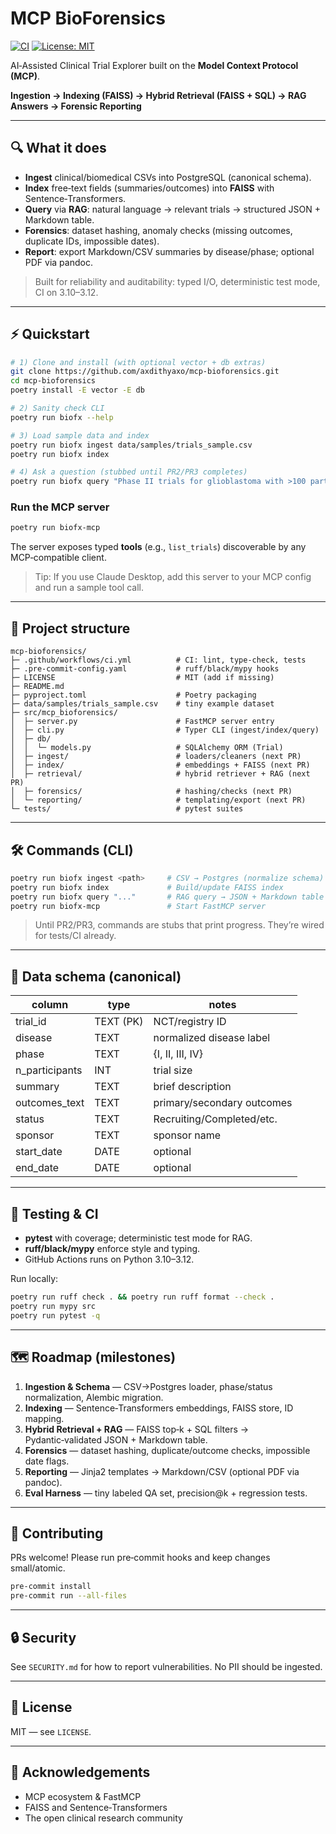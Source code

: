# MCP BioForensics

[![CI](https://github.com/axdithyaxo/mcp-bioforensics/actions/workflows/ci.yml/badge.svg)](https://github.com/axdithyaxo/mcp-bioforensics/actions/workflows/ci.yml)
[![License: MIT](https://img.shields.io/badge/License-MIT-yellow.svg)](LICENSE)

AI‑Assisted Clinical Trial Explorer built on the **Model Context Protocol (MCP)**. 

**Ingestion → Indexing (FAISS) → Hybrid Retrieval (FAISS + SQL) → RAG Answers → Forensic Reporting**

---

## 🔍 What it does
- **Ingest** clinical/biomedical CSVs into PostgreSQL (canonical schema).
- **Index** free‑text fields (summaries/outcomes) into **FAISS** with Sentence‑Transformers.
- **Query** via **RAG**: natural language → relevant trials → structured JSON + Markdown table.
- **Forensics**: dataset hashing, anomaly checks (missing outcomes, duplicate IDs, impossible dates).
- **Report**: export Markdown/CSV summaries by disease/phase; optional PDF via pandoc.

> Built for reliability and auditability: typed I/O, deterministic test mode, CI on 3.10–3.12.

---

## ⚡ Quickstart

```bash
# 1) Clone and install (with optional vector + db extras)
git clone https://github.com/axdithyaxo/mcp-bioforensics.git
cd mcp-bioforensics
poetry install -E vector -E db

# 2) Sanity check CLI
poetry run biofx --help

# 3) Load sample data and index
poetry run biofx ingest data/samples/trials_sample.csv
poetry run biofx index

# 4) Ask a question (stubbed until PR2/PR3 completes)
poetry run biofx query "Phase II trials for glioblastoma with >100 participants"
```

### Run the MCP server
```bash
poetry run biofx-mcp
```
The server exposes typed **tools** (e.g., `list_trials`) discoverable by any MCP‑compatible client.

> Tip: If you use Claude Desktop, add this server to your MCP config and run a sample tool call.

---

## 🧱 Project structure
```
mcp-bioforensics/
├─ .github/workflows/ci.yml          # CI: lint, type-check, tests
├─ .pre-commit-config.yaml           # ruff/black/mypy hooks
├─ LICENSE                           # MIT (add if missing)
├─ README.md
├─ pyproject.toml                    # Poetry packaging
├─ data/samples/trials_sample.csv    # tiny example dataset
├─ src/mcp_bioforensics/
│  ├─ server.py                      # FastMCP server entry
│  ├─ cli.py                         # Typer CLI (ingest/index/query)
│  ├─ db/
│  │  └─ models.py                   # SQLAlchemy ORM (Trial)
│  ├─ ingest/                        # loaders/cleaners (next PR)
│  ├─ index/                         # embeddings + FAISS (next PR)
│  ├─ retrieval/                     # hybrid retriever + RAG (next PR)
│  ├─ forensics/                     # hashing/checks (next PR)
│  └─ reporting/                     # templating/export (next PR)
└─ tests/                            # pytest suites
```

---

## 🛠️ Commands (CLI)

```bash
poetry run biofx ingest <path>     # CSV → Postgres (normalize schema)
poetry run biofx index             # Build/update FAISS index
poetry run biofx query "..."       # RAG query → JSON + Markdown table
poetry run biofx-mcp               # Start FastMCP server
```

> Until PR2/PR3, commands are stubs that print progress. They’re wired for tests/CI already.

---

## 🧬 Data schema (canonical)
| column          | type        | notes                          |
|-----------------|-------------|--------------------------------|
| trial_id        | TEXT (PK)   | NCT/registry ID                |
| disease         | TEXT        | normalized disease label       |
| phase           | TEXT        | {I, II, III, IV}               |
| n_participants  | INT         | trial size                     |
| summary         | TEXT        | brief description              |
| outcomes_text   | TEXT        | primary/secondary outcomes     |
| status          | TEXT        | Recruiting/Completed/etc.      |
| sponsor         | TEXT        | sponsor name                   |
| start_date      | DATE        | optional                       |
| end_date        | DATE        | optional                       |

---

## 🧪 Testing & CI
- **pytest** with coverage; deterministic test mode for RAG.
- **ruff/black/mypy** enforce style and typing.
- GitHub Actions runs on Python 3.10–3.12.

Run locally:
```bash
poetry run ruff check . && poetry run ruff format --check .
poetry run mypy src
poetry run pytest -q
```

---

## 🗺️ Roadmap (milestones)
1. **Ingestion & Schema** — CSV→Postgres loader, phase/status normalization, Alembic migration.
2. **Indexing** — Sentence‑Transformers embeddings, FAISS store, ID mapping.
3. **Hybrid Retrieval + RAG** — FAISS top‑k + SQL filters → Pydantic‑validated JSON + Markdown table.
4. **Forensics** — dataset hashing, duplicate/outcome checks, impossible date flags.
5. **Reporting** — Jinja2 templates → Markdown/CSV (optional PDF via pandoc).
6. **Eval Harness** — tiny labeled QA set, precision@k + regression tests.

---

## 🤝 Contributing
PRs welcome! Please run pre‑commit hooks and keep changes small/atomic.

```bash
pre-commit install
pre-commit run --all-files
```

---

## 🔒 Security
See `SECURITY.md` for how to report vulnerabilities. No PII should be ingested.

---

## 📄 License
MIT — see `LICENSE`.

---

## 🙌 Acknowledgements
- MCP ecosystem & FastMCP
- FAISS and Sentence‑Transformers
- The open clinical research community

